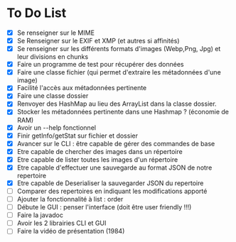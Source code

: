 # To Do List

- [X] Se renseigner sur le MIME
- [X] Se Renseigner sur le EXIF et XMP (et autres si affinités)
- [X] Se renseigner sur les différents formats d'images (Webp,Png, Jpg) et leur divisions en chunks
- [X] Faire un programme de test pour récupérer des données
- [X] Faire une classe fichier (qui permet d'extraire les métadonnées d'une image)
- [X] Facilité l'accès aux métadonnées pertinente
- [X] Faire une classe dossier
- [X] Renvoyer des HashMap au lieu des ArrayList dans la classe dossier.
- [X] Stocker les métadonnées pertinente dans une Hashmap ? (économie de RAM)
- [X] Avoir un --help fonctionnel
- [X] Finir getInfo/getStat sur fichier et dossier  
- [X] Avancer sur le CLI : être capable de gérer des commandes de base
- [X] Etre capable de chercher des images dans un répertoire
- [X] Etre capable de lister toutes les images d'un répertoire
- [X] Etre capable d'effectuer une sauvegarde au format JSON de notre repertoire
- [X] Etre capable de Deserialiser la sauvegarder JSON du repertoire
- [ ] Comparer des repertoires en indiquant les modifications apporté    
- [ ] Ajouter la fonctionnalité à list : order
- [ ] Débute le GUI : penser l'interface (doit être user friendly !!!)
- [ ] Faire la javadoc
- [ ] Avoir les 2 librairies CLI et GUI
- [ ] Faire la vidéo de présentation (1984) 
